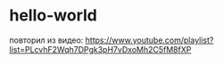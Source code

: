 # hello-world

повторил из видео:
  https://www.youtube.com/playlist?list=PLcvhF2Wqh7DPgk3pH7vDxoMh2C5fM8fXP
